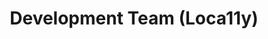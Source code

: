 ---
name: Chase
title: Development Team (Loca11y)
tags:
  - loca11y
picture: ../../images/team/Ta11yCat.png
---